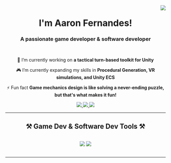  <img align="right" src="https://visitor-badge.laobi.icu/badge?page_id=yourusername.yourusername" />

<h1 align="center">
    I'm Aaron Fernandes!
</h1>

<h3 align="center">A passionate game developer & software developer</h3>

<br/>

<div align="center">
 
 🔭 I’m currently working on **a tactical turn-based toolkit for Unity**
 
 🎮 I’m currently expanding my skills in **Procedural Generation, VR simulations, and Unity ECS**

⚡ Fun fact **Game mechanics design is like solving a never-ending puzzle, but that's what makes it fun!**

 </div>
 
<div align="center"> 
  <a href="mailto:admiralnoobdog@gmail.com">
    <img src="https://img.shields.io/badge/Gmail-333333?style=for-the-badge&logo=gmail&logoColor=red" />
  </a>
  <a href="www.linkedin.com/in/aaron-fernandes-6a45601a1" target="_blank">
    <img src="https://img.shields.io/badge/LinkedIn-0077B5?style=for-the-badge&logo=linkedin&logoColor=white" target="_blank" />
  </a>
  <a href="https://focused-globe-606999.framer.app" target="_blank">
     <img src="https://img.shields.io/badge/Portfolio-FF5722?style=for-the-badge&logo=todoist&logoColor=white" target="_blank" />
  </a>
</div>

 <hr/>
 
<h2 align="center">⚒️ Game Dev & Software Dev Tools ⚒️</h2>
<br/>
<div align="center">
    <img src="https://skillicons.dev/icons?i=unity,blender,photoshop,visualstudio,git,github" />
    <img src="https://skillicons.dev/icons?i=typescript,react,python,jenkins" /><br>
</div>

<br/>
<hr/>
